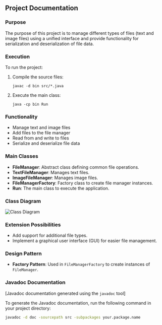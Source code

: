 ## Project Documentation

### Purpose
The purpose of this project is to manage different types of files (text and image files) using a unified interface and provide functionality for serialization and deserialization of file data.

### Execution
To run the project:
1. Compile the source files:
    ```
    javac -d bin src/*.java
    ```
2. Execute the main class:
    ```
    java -cp bin Run
    ```

### Functionality
- Manage text and image files
- Add files to the file manager
- Read from and write to files
- Serialize and deserialize file data

### Main Classes
- **FileManager**: Abstract class defining common file operations.
- **TextFileManager**: Manages text files.
- **ImageFileManager**: Manages image files.
- **FileManagerFactory**: Factory class to create file manager instances.
- **Run**: The main class to execute the application.

### Class Diagram
![Class Diagram](path/to/your/class/diagram.png)

### Extension Possibilities
- Add support for additional file types.
- Implement a graphical user interface (GUI) for easier file management.

### Design Pattern
- **Factory Pattern**: Used in `FileManagerFactory` to create instances of `FileManager`.

### Javadoc Documentation
[Javadoc documentation generated using the `javadoc` tool]

To generate the Javadoc documentation, run the following command in your project directory:
```sh
javadoc -d doc -sourcepath src -subpackages your.package.name
